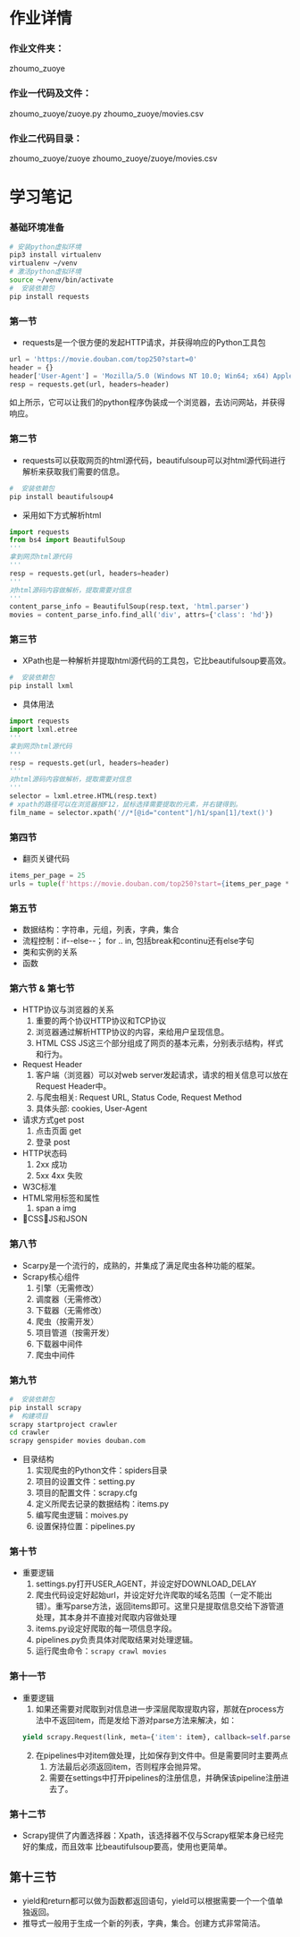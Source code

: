 # 作业详情

### 作业文件夹：
zhoumo_zuoye
### 作业一代码及文件：
zhoumo_zuoye/zuoye.py
zhoumo_zuoye/movies.csv
### 作业二代码目录：
zhoumo_zuoye/zuoye
zhoumo_zuoye/zuoye/movies.csv


# 学习笔记

### 基础环境准备
```bash
# 安装python虚拟环境
pip3 install virtualenv
virtualenv ~/venv
# 激活python虚拟环境
source ~/venv/bin/activate
#  安装依赖包
pip install requests 
```

### 第一节
* requests是一个很方便的发起HTTP请求，并获得响应的Python工具包
```python
url = 'https://movie.douban.com/top250?start=0'
header = {}
header['User-Agent'] = 'Mozilla/5.0 (Windows NT 10.0; Win64; x64) AppleWebKit/537.36 (KHTML, like Gecko) Chrome/84.0.4147.89 Safari/537.36'
resp = requests.get(url, headers=header)
```
如上所示，它可以让我们的python程序伪装成一个浏览器，去访问网站，并获得响应。

### 第二节
* requests可以获取网页的html源代码，beautifulsoup可以对html源代码进行解析来获取我们需要的信息。
```bash
#  安装依赖包
pip install beautifulsoup4
```
* 采用如下方式解析html
```python
import requests
from bs4 import BeautifulSoup
'''
拿到网页html源代码
'''
resp = requests.get(url, headers=header)
'''
对html源码内容做解析，提取需要对信息
'''
content_parse_info = BeautifulSoup(resp.text, 'html.parser')
movies = content_parse_info.find_all('div', attrs={'class': 'hd'})
```

### 第三节
* XPath也是一种解析并提取html源代码的工具包，它比beautifulsoup要高效。
```bash
#  安装依赖包
pip install lxml
```
* 具体用法
```python
import requests
import lxml.etree
'''
拿到网页html源代码
'''
resp = requests.get(url, headers=header)
'''
对html源码内容做解析，提取需要对信息
'''
selector = lxml.etree.HTML(resp.text)
# xpath的路径可以在浏览器按F12，鼠标选择需要提取的元素，并右键得到。
film_name = selector.xpath('//*[@id="content"]/h1/span[1]/text()')
```

### 第四节
* 翻页关键代码
```python
items_per_page = 25
urls = tuple(f'https://movie.douban.com/top250?start={items_per_page * page}' for page in range(10))
```

### 第五节
* 数据结构：字符串，元组，列表，字典，集合
* 流程控制：if--else--； for .. in, 包括break和continu还有else字句
* 类和实例的关系
* 函数

### 第六节 & 第七节
* HTTP协议与浏览器的关系
  1. 重要的两个协议HTTP协议和TCP协议
  2. 浏览器通过解析HTTP协议的内容，来给用户呈现信息。
  3. HTML CSS JS这三个部分组成了网页的基本元素，分别表示结构，样式和行为。
* Request Header
  1. 客户端（浏览器）可以对web server发起请求，请求的相关信息可以放在Request Header中。
  2. 与爬虫相关: Request URL, Status Code, Request Method
  3. 具体头部: cookies, User-Agent
* 请求方式get post
  1. 点击页面 get
  2. 登录 post
* HTTP状态码
  1. 2xx 成功
  2. 5xx 4xx 失败
* W3C标准
* HTML常用标签和属性
  1. span a img
* CSS，JS和JSON

### 第八节
* Scarpy是一个流行的，成熟的，并集成了满足爬虫各种功能的框架。
* Scrapy核心组件
  1. 引擎（无需修改）
  2. 调度器（无需修改）
  3. 下载器（无需修改）
  4. 爬虫（按需开发）
  5. 项目管道（按需开发）
  6. 下载器中间件
  7. 爬虫中间件

### 第九节
```bash
#  安装依赖包
pip install scrapy
#  构建项目
scrapy startproject crawler
cd crawler
scrapy genspider movies douban.com
```
* 目录结构
  1. 实现爬虫的Python文件：spiders目录
  2. 项目的设置文件：setting.py
  3. 项目的配置文件：scrapy.cfg
  4. 定义所爬去记录的数据结构：items.py
  5. 编写爬虫逻辑：moives.py
  6. 设置保持位置：pipelines.py

### 第十节
* 重要逻辑
  1. settings.py打开USER_AGENT，并设定好DOWNLOAD_DELAY
  2. 爬虫代码设定好起始url，并设定好允许爬取的域名范围（一定不能出错）。重写parse方法，返回items即可。这里只是提取信息交给下游管道处理，其本身并不直接对爬取内容做处理
  3. items.py设定好爬取的每一项信息字段。
  4. pipelines.py负责具体对爬取结果对处理逻辑。
  5. 运行爬虫命令：<code>scrapy crawl movies</code>

### 第十一节
* 重要逻辑
  1. 如果还需要对爬取到对信息进一步深层爬取提取内容，那就在process方法中不返回item，而是发给下游对parse方法来解决，如：
  ```python
  yield scrapy.Request(link, meta={'item': item}, callback=self.parse2)
  ```
  2. 在pipelines中对item做处理，比如保存到文件中。但是需要同时主要两点
     1. 方法最后必须返回item，否则程序会抛异常。
     2. 需要在settings中打开pipelines的注册信息，并确保该pipeline注册进去了。

### 第十二节
* Scrapy提供了内置选择器：Xpath，该选择器不仅与Scrapy框架本身已经完好的集成，而且效率
比beautifulsoup要高，使用也更简单。

## 第十三节
* yield和return都可以做为函数都返回语句，yield可以根据需要一个一个值单独返回。
* 推导式一般用于生成一个新的列表，字典，集合。创建方式非常简洁。